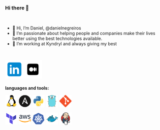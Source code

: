 ### Hi there 👋

<br />

- 👋 Hi, I’m Daniel, @danielnegreiros
- 👀 I’m passionate about helping people and companies make their lives better using the best technologies available.
- 🌱 I’m working at Kyndryl and always giving my best

<br />
<p align="left">
<a href="https://www.linkedin.com/in/daniel-negreiros-64aa4729/" target="_blank">
  <img align="left" width="60px" src="imgs/linkedin.svg" />
</a>
<a href="https://medium.com/@danielnegreirosb" target="_blank">
  <img align="left" width="60px" src="imgs/medium.svg" />
</a>
</p>

<br />
<br />
<br />
<br />

**languages and tools:**

<p align="left">
<code><img height="40" src="imgs/linux.svg"></code>
<code><img height="40" src="imgs/ansible.svg"></code>
<code><img height="40" src="imgs/python.svg"></code>
<code><img height="40" src="imgs/go.svg"></code>
<code><img height="40" src="imgs/git.svg"></code>
</p>
<p align="left">
<code><img height="40" src="imgs/terraform.svg"></code>
<code><img height="40" src="imgs/aws.svg"></code>
<code><img height="40" src="imgs/kubernetes.svg"></code>
<code><img height="40" src="imgs/docker.svg"></code>
<code><img height="40" src="imgs/jenkins.svg"></code>
</p>
